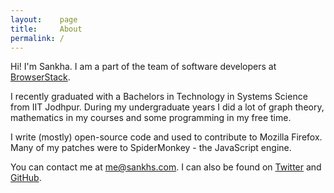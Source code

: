 ```yaml
---
layout:    page
title:     About
permalink: /
---
```


Hi! I'm Sankha. I am a part of the team of software developers at [BrowserStack](https://www.browserstack.com).

I recently graduated with a Bachelors in Technology in Systems Science from IIT Jodhpur. During my undergraduate years I did a lot of graph theory, mathematics in my courses and some programming in my free time.

I write (mostly) open-source code and used to contribute to Mozilla Firefox. Many of my patches were to SpiderMonkey - the JavaScript engine.

You can contact me at [me@sankhs.com](mailto:me@sankhs.com). I can also be found on [Twitter](https://twitter.com/sankha93) and [GitHub](https://github.com/sankha93).
